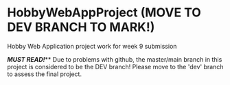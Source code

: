 # HobbyWebAppProject (MOVE TO DEV BRANCH TO MARK!)
Hobby Web Application project work for week 9 submission

*****MUST READ!*******
Due to problems with github, the master/main branch in this project is considered to be the DEV branch!
Please move to the 'dev' branch to assess the final project.
